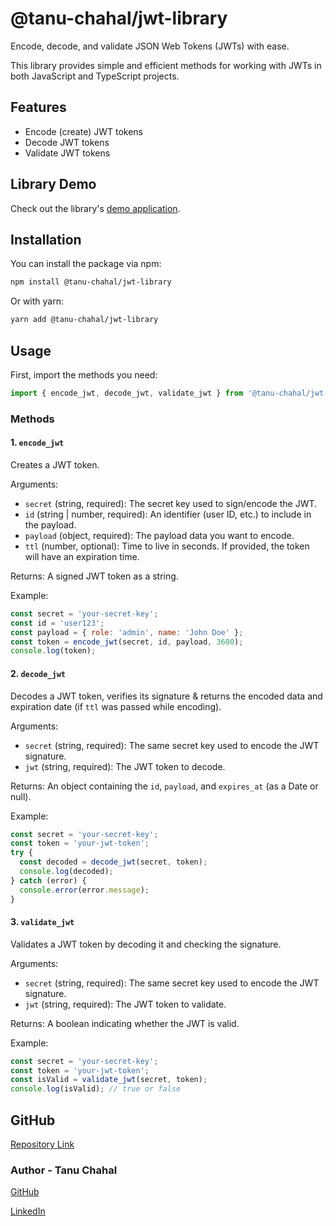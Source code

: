 # @tanu-chahal/jwt-library

Encode, decode, and validate JSON Web Tokens (JWTs) with ease.

This library provides simple and efficient methods for working with JWTs in both JavaScript and TypeScript projects.

## Features

- Encode (create) JWT tokens
- Decode JWT tokens
- Validate JWT tokens

## Library Demo

Check out the library's [demo application]().

## Installation

You can install the package via npm:

```bash
npm install @tanu-chahal/jwt-library
```

Or with yarn:

```bash
yarn add @tanu-chahal/jwt-library
```

## Usage
First, import the methods you need:

```js
import { encode_jwt, decode_jwt, validate_jwt } from '@tanu-chahal/jwt-library';
```

### Methods


#### 1. `encode_jwt`

Creates a JWT token.

Arguments:

- `secret` (string, required): The secret key used to sign/encode the JWT.
- `id` (string | number, required): An identifier (user ID, etc.) to include in the payload.
- `payload` (object, required): The payload data you want to encode.
- `ttl` (number, optional): Time to live in seconds. If provided, the token will have an expiration time.

Returns: A signed JWT token as a string.

Example:

```javascript
const secret = 'your-secret-key';
const id = 'user123';
const payload = { role: 'admin', name: 'John Doe' };
const token = encode_jwt(secret, id, payload, 3600);
console.log(token);
```

#### 2. `decode_jwt`

Decodes a JWT token, verifies its signature & returns the encoded data and expiration date (if `ttl` was passed while encoding).

Arguments:

- `secret` (string, required): The same secret key used to encode the JWT signature.
- `jwt` (string, required): The JWT token to decode.

Returns: An object containing the `id`, `payload`, and `expires_at` (as a Date or null).

Example:

```javascript
const secret = 'your-secret-key';
const token = 'your-jwt-token';
try {
  const decoded = decode_jwt(secret, token);
  console.log(decoded);
} catch (error) {
  console.error(error.message);
}
```

#### 3. `validate_jwt`

Validates a JWT token by decoding it and checking the signature.

Arguments:

- `secret` (string, required): The same secret key used to encode the JWT signature.
- `jwt` (string, required): The JWT token to validate.

Returns: A boolean indicating whether the JWT is valid.

Example:

```javascript
const secret = 'your-secret-key';
const token = 'your-jwt-token';
const isValid = validate_jwt(secret, token);
console.log(isValid); // true or false
```

## GitHub

[Repository Link](https://github.com/tanu-chahal/jwt-library)


### Author - Tanu Chahal

[GitHub](https://github.com/tanu-chahal)

[LinkedIn](https://www.linkedin.com/in/tanuchahal/)